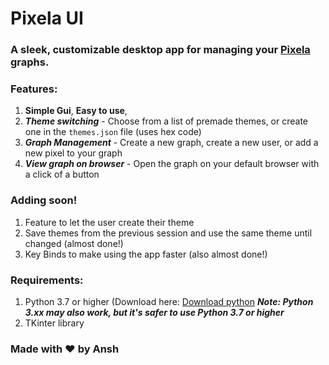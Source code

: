 # Pixela UI

### A sleek, customizable desktop app for managing your [Pixela](https://pixe.la) graphs.

### Features:
  1. **Simple Gui**, **Easy to use**,
  2. ***Theme switching*** - Choose from a list of premade themes, or create one in the ```themes.json``` file (uses hex code)
  3. ***Graph Management*** - Create a new graph, create a new user, or add a new pixel to your graph
  4. ***View graph on browser*** - Open the graph on your default browser with a click of a button

### Adding soon!
  1. Feature to let the user create their theme
  2. Save themes from the previous session and use the same theme until changed (almost done!)
  3. Key Binds to make using the app faster (also almost done!)

### Requirements:
  1. Python 3.7 or higher (Download here: [Download python](https://python.org/downloads) ***Note: Python 3.xx may also work, but it's safer to use Python 3.7 or higher***
  2. TKinter library

### Made with ❤️ by Ansh
